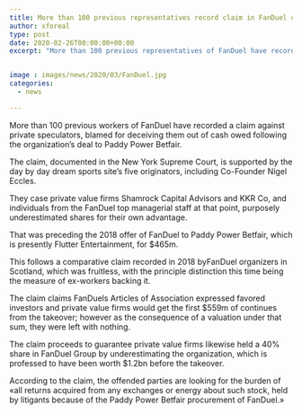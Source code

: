 ```yaml
---
title: More than 100 previous representatives record claim in FanDuel case
author: xforeal 
type: post
date: 2020-02-26T00:00:00+00:00
excerpt: "More than 100 previous representatives of FanDuel have recorded a claim against private speculators, blamed for conning them out of cash owed following the organization's deal to Paddy Power Betfair "


image : images/news/2020/03/FanDuel.jpg
categories:
  - news

---
```

More than 100 previous workers of FanDuel have recorded a claim against private speculators, blamed for deceiving them out of cash owed following the organization&#8217;s deal to Paddy Power Betfair. 

The claim, documented in the New York Supreme Court, is supported by the day by day dream sports site&#8217;s five originators, including Co-Founder Nigel Eccles. 

They case private value firms Shamrock Capital Advisors and KKR Co, and individuals from the FanDuel top managerial staff at that point, purposely underestimated shares for their own advantage. 

That was preceding the 2018 offer of FanDuel to Paddy Power Betfair, which is presently Flutter Entertainment, for $465m. 

This follows a comparative claim recorded in 2018 byFanDuel organizers in Scotland, which was fruitless, with the principle distinction this time being the measure of ex-workers backing it. 

The claim claims FanDuels Articles of Association expressed favored investors and private value firms would get the first $559m of continues from the takeover; however as the consequence of a valuation under that sum, they were left with nothing. 

The claim proceeds to guarantee private value firms likewise held a 40&percnt; share in FanDuel Group by underestimating the organization, which is professed to have been worth $1.2bn before the takeover. 

According to the claim, the offended parties are looking for the burden of &#171;all returns acquired from any exchanges or energy about such stock, held by litigants because of the Paddy Power Betfair procurement of FanDuel.&#187;